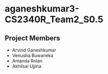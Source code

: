 # aganeshkumar3-CS2340R_Team2_S0.5

## Project Members
- Arvind Ganeshkumar
- Venusha Buwaneka
- Amanda Rolan
- Akhilsai Ujjina
